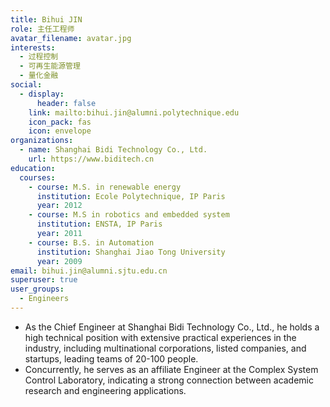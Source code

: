 ```yaml
---
title: Bihui JIN
role: 主任工程师
avatar_filename: avatar.jpg
interests:
  - 过程控制
  - 可再生能源管理
  - 量化金融
social:
  - display:
      header: false
    link: mailto:bihui.jin@alumni.polytechnique.edu
    icon_pack: fas
    icon: envelope
organizations:
  - name: Shanghai Bidi Technology Co., Ltd.
    url: https://www.biditech.cn
education:
  courses:
    - course: M.S. in renewable energy
      institution: Ecole Polytechnique, IP Paris
      year: 2012
    - course: M.S in robotics and embedded system
      institution: ENSTA, IP Paris
      year: 2011
    - course: B.S. in Automation
      institution: Shanghai Jiao Tong University
      year: 2009
email: bihui.jin@alumni.sjtu.edu.cn
superuser: true
user_groups:
  - Engineers
---
```

* As the Chief Engineer at Shanghai Bidi Technology Co., Ltd., he holds a high technical position with extensive practical experiences in the industry, including multinational corporations, listed companies, and startups, leading teams of 20-100 people. 
* Concurrently, he serves as an affiliate Engineer at the Complex System Control Laboratory, indicating a strong connection between academic research and engineering applications.

